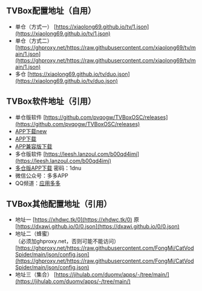 ## TVBox配置地址（自用）
- 单仓（方式一） [https://xiaolong69.github.io/tv/1.json](https://xiaolong69.github.io/tv/1.json)  
- 单仓（方式二）[https://ghproxy.net/https://raw.githubusercontent.com/xiaolong69/tv/main/1.json](https://ghproxy.net/https://raw.githubusercontent.com/xiaolong69/tv/main/1.json)
- 多仓 [https://xiaolong69.github.io/tv/duo.json](https://xiaolong69.github.io/tv/duo.json)

## TVBox软件地址（引用）
- 单仓版软件 [https://github.com/pvqogw/TVBoxOSC/releases](https://github.com/pvqogw/TVBoxOSC/releases)
- [APP下载new](https://ghproxy.com/https://github.com/o0HalfLife0o/TVBoxOSC/releases/download/20231028-1135/TVBox_takagen99_20231028-1135.apk)
- [APP下载](https://gitee.com/xiaolong69/xl/raw/master/app/TVBox_takagen99_20230925-1300.apk)
- [APP兼容版下载](https://gitee.com/xiaolong69/xl/raw/master/app/TVBox_q215613905_20230716-2022.apk)
- 多仓版软件 [https://leesh.lanzoul.com/b00qd4imj](https://leesh.lanzoul.com/b00qd4imj)
- [多仓版APP下载](https://gitee.com/xiaolong69/xl/raw/master/app/%E5%BD%B1%E8%A7%86%E4%BB%935.0.8.apk)
密码：1dnu
- 微信公众号：多多APP
- QQ频道：[应用多多](https://qun.qq.com/qqweb/qunpro/share?_wv=3&_wwv=128&appChannel=share&inviteCode=1XbWa3rLtqN&businessType=9&from=181074&biz=ka&mainSourceId=share&subSourceId=others&jumpsource=shorturl#/out)

## TVBox其他配置地址（引用）
- 地址一 [https://xhdwc.tk/0](https://xhdwc.tk/0)  原[https://dxawi.github.io/0/0.json](https://dxawi.github.io/0/0.json)
- 地址二（蜂蜜）  
（必须加ghproxy.net，否则可能不能访问） [https://ghproxy.net/https://raw.githubusercontent.com/FongMi/CatVodSpider/main/json/config.json](https://ghproxy.net/https://raw.githubusercontent.com/FongMi/CatVodSpider/main/json/config.json)
- 地址三（集合） [https://jihulab.com/duomv/apps/-/tree/main/](https://jihulab.com/duomv/apps/-/tree/main/)

